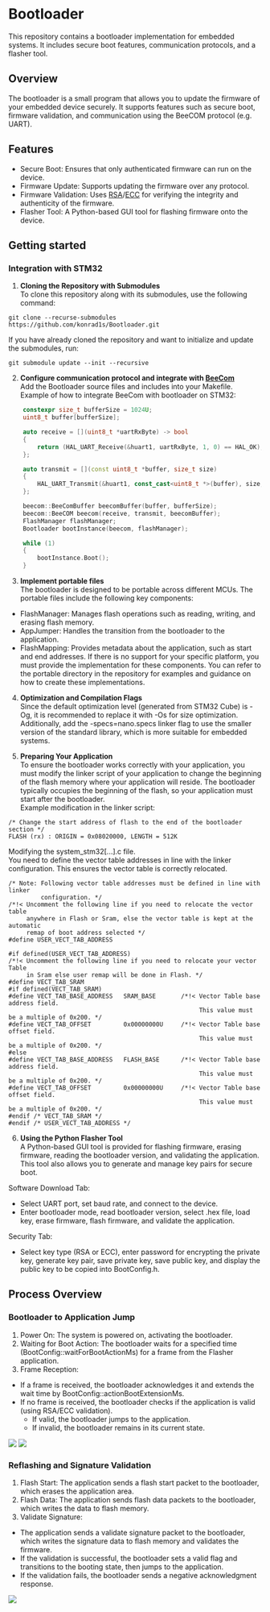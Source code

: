 # Bootloader
This repository contains a bootloader implementation for embedded systems. It includes secure boot features, communication protocols, and a flasher tool.

## Overview
The bootloader is a small program that allows you to update the firmware of your embedded device securely. It supports features such as secure boot, firmware validation, and communication using the BeeCOM protocol (e.g. UART).

## Features
- Secure Boot: Ensures that only authenticated firmware can run on the device.
- Firmware Update: Supports updating the firmware over any protocol.
- Firmware Validation: Uses [RSA](https://en.wikipedia.org/wiki/RSA_(cryptosystem))/[ECC](https://en.wikipedia.org/wiki/Elliptic-curve_cryptography) for verifying the integrity and authenticity of the firmware.
- Flasher Tool: A Python-based GUI tool for flashing firmware onto the device.

## Getting started

### Integration with STM32

1. **Cloning the Repository with Submodules**\
To clone this repository along with its submodules, use the following command:
```
git clone --recurse-submodules https://github.com/konrad1s/Bootloader.git
```
If you have already cloned the repository and want to initialize and update the submodules, run:
```
git submodule update --init --recursive
```
2. **Configure communication protocol and integrate with [BeeCom](https://github.com/konrad1s/BeeCom-Protocol)**\
Add the Bootloader source files and includes into your Makefile.\
Example of how to integrate BeeCom with bootloader on STM32:
```cpp
    constexpr size_t bufferSize = 1024U;
    uint8_t buffer[bufferSize];

    auto receive = [](uint8_t *uartRxByte) -> bool
    {
        return (HAL_UART_Receive(&huart1, uartRxByte, 1, 0) == HAL_OK);
    };

    auto transmit = [](const uint8_t *buffer, size_t size)
    {
        HAL_UART_Transmit(&huart1, const_cast<uint8_t *>(buffer), size, 100);
    };

    beecom::BeeComBuffer beecomBuffer(buffer, bufferSize);
    beecom::BeeCOM beecom(receive, transmit, beecomBuffer);
    FlashManager flashManager;
    Bootloader bootInstance(beecom, flashManager);

    while (1)
    {
        bootInstance.Boot();
    }
```
3. **Implement portable files**\
The bootloader is designed to be portable across different MCUs. The portable files include the following key components:
- FlashManager: Manages flash operations such as reading, writing, and erasing flash memory.
- AppJumper: Handles the transition from the bootloader to the application.
- FlashMapping: Provides metadata about the application, such as start and end addresses.
If there is no support for your specific platform, you must provide the implementation for these components. You can refer to the portable directory in the repository for examples and guidance on how to create these implementations.

4. **Optimization and Compilation Flags**\
Since the default optimization level (generated from STM32 Cube) is -Og, it is recommended to replace it with -Os for size optimization.\
Additionally, add the -specs=nano.specs linker flag to use the smaller version of the standard library, which is more suitable for embedded systems.

5. **Preparing Your Application**\
To ensure the bootloader works correctly with your application, you must modify the linker script of your application to change the beginning of the flash memory where your application will reside. The bootloader typically occupies the beginning of the flash, so your application must start after the bootloader.\
Example modification in the linker script:
```
/* Change the start address of flash to the end of the bootloader section */
FLASH (rx) : ORIGIN = 0x08020000, LENGTH = 512K
```
Modifying the system_stm32[...].c file.\
You need to define the vector table addresses in line with the linker configuration. This ensures the vector table is correctly relocated.
```
/* Note: Following vector table addresses must be defined in line with linker
         configuration. */
/*!< Uncomment the following line if you need to relocate the vector table
     anywhere in Flash or Sram, else the vector table is kept at the automatic
     remap of boot address selected */
#define USER_VECT_TAB_ADDRESS

#if defined(USER_VECT_TAB_ADDRESS)
/*!< Uncomment the following line if you need to relocate your vector Table
     in Sram else user remap will be done in Flash. */
#define VECT_TAB_SRAM
#if defined(VECT_TAB_SRAM)
#define VECT_TAB_BASE_ADDRESS   SRAM_BASE       /*!< Vector Table base address field.
                                                     This value must be a multiple of 0x200. */
#define VECT_TAB_OFFSET         0x00000000U     /*!< Vector Table base offset field.
                                                     This value must be a multiple of 0x200. */
#else
#define VECT_TAB_BASE_ADDRESS   FLASH_BASE      /*!< Vector Table base address field.
                                                     This value must be a multiple of 0x200. */
#define VECT_TAB_OFFSET         0x00000000U     /*!< Vector Table base offset field.
                                                     This value must be a multiple of 0x200. */
#endif /* VECT_TAB_SRAM */
#endif /* USER_VECT_TAB_ADDRESS */
```

6. **Using the Python Flasher Tool**\
A Python-based GUI tool is provided for flashing firmware, erasing firmware, reading the bootloader version, and validating the application. This tool also allows you to generate and manage key pairs for secure boot.

Software Download Tab:
- Select UART port, set baud rate, and connect to the device.
- Enter bootloader mode, read bootloader version, select .hex file, load key, erase firmware, flash firmware, and validate the application.

Security Tab:
- Select key type (RSA or ECC), enter password for encrypting the private key, generate key pair, save private key, save public key, and display the public key to be copied into BootConfig.h.

## Process Overview
### Bootloader to Application Jump
1. Power On: The system is powered on, activating the bootloader.
2. Waiting for Boot Action: The bootloader waits for a specified time (BootConfig::waitForBootActionMs) for a frame from the Flasher application.
3. Frame Reception:
 - If a frame is received, the bootloader acknowledges it and extends the wait time by BootConfig::actionBootExtensionMs.
 - If no frame is received, the bootloader checks if the application is valid (using RSA/ECC validation).
   * If valid, the bootloader jumps to the application.
   * If invalid, the bootloader remains in its current state.

![](https://github.com/konrad1s/Bootloader/blob/master/uml/bootToAppJump.png)
![](https://github.com/konrad1s/Bootloader/blob/master/uml/enterBootFromApp.png?raw=true)

### Reflashing and Signature Validation
1. Flash Start: The application sends a flash start packet to the bootloader, which erases the application area.
2. Flash Data: The application sends flash data packets to the bootloader, which writes the data to flash memory.
3. Validate Signature:
 - The application sends a validate signature packet to the bootloader, which writes the signature data to flash memory and validates the firmware.
 - If the validation is successful, the bootloader sets a valid flag and transitions to the booting state, then jumps to the application.
 - If the validation fails, the bootloader sends a negative acknowledgment response.

![](https://github.com/konrad1s/Bootloader/blob/master/uml/reflashingAndValidation.png)
